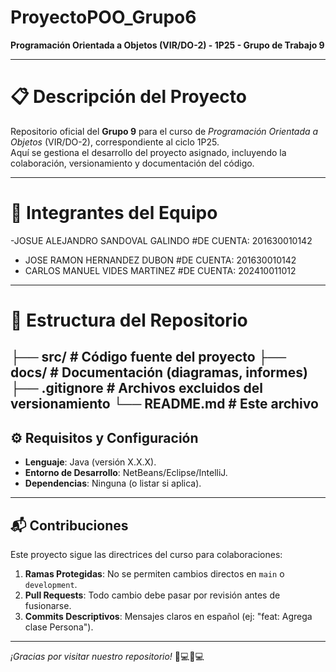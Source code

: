 # ProyectoPOO_Grupo6  
**Programación Orientada a Objetos (VIR/DO-2) - 1P25 - Grupo de Trabajo 9**  

---

# 📋 Descripción del Proyecto  
Repositorio oficial del **Grupo 9** para el curso de *Programación Orientada a Objetos* (VIR/DO-2), correspondiente al ciclo 1P25.  
Aquí se gestiona el desarrollo del proyecto asignado, incluyendo la colaboración, versionamiento y documentación del código.  

---

# 👥 Integrantes del Equipo  
-JOSUE ALEJANDRO SANDOVAL GALINDO   #DE CUENTA: 201630010142
- JOSE RAMON HERNANDEZ DUBON        #DE CUENTA: 201630010142
- CARLOS MANUEL VIDES MARTINEZ    #DE CUENTA: 202410011012

---

# 🚀 Estructura del Repositorio  
├── src/ # Código fuente del proyecto
├── docs/ # Documentación (diagramas, informes)
├── .gitignore # Archivos excluidos del versionamiento
└── README.md # Este archivo
---

## ⚙️ Requisitos y Configuración  
- **Lenguaje**: Java (versión X.X.X).  
- **Entorno de Desarrollo**: NetBeans/Eclipse/IntelliJ.  
- **Dependencias**: Ninguna (o listar si aplica).  

---

## 📬 Contribuciones  
Este proyecto sigue las directrices del curso para colaboraciones:  
1. **Ramas Protegidas**: No se permiten cambios directos en `main` o `development`.  
2. **Pull Requests**: Todo cambio debe pasar por revisión antes de fusionarse.  
3. **Commits Descriptivos**: Mensajes claros en español (ej: "feat: Agrega clase Persona").  

---

*¡Gracias por visitar nuestro repositorio!* 👨💻👩💻  
